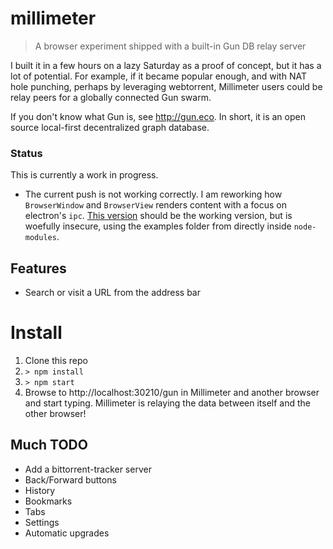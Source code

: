 # millimeter
> A browser experiment shipped with a built-in Gun DB relay server

I built it in a few hours on a lazy Saturday as a proof of concept, but it has a lot of potential. For example, if it became popular enough, and with NAT hole punching, perhaps by leveraging webtorrent, Millimeter users could be relay peers for a globally connected Gun swarm.

If you don't know what Gun is, see http://gun.eco. In short, it is an open source local-first decentralized graph database.

### Status
This is currently a work in progress. 
- The current push is not working correctly. I am reworking how `BrowserWindow` and `BrowserView` renders content with a focus on electron's `ipc`. [This version](https://github.com/draeder/millimeter/tree/28c014702fb4ebaafe2d5c36e63d34826dbe6d46) should be the working version, but is woefully insecure, using the examples folder from directly inside `node-modules`.

## Features
- Search or visit a URL from the address bar

# Install
1. Clone this repo
2. `> npm install`
3. `> npm start`
4. Browse to http://localhost:30210/gun in Millimeter and another browser and start typing. Millimeter is relaying the data between itself and the other browser!

## Much TODO
- Add a bittorrent-tracker server
- Back/Forward buttons
- History
- Bookmarks
- Tabs
- Settings
- Automatic upgrades
